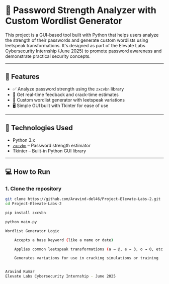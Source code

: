 # 🔐 Password Strength Analyzer with Custom Wordlist Generator

This project is a GUI-based tool built with Python that helps users analyze the strength of their passwords and generate custom wordlists using leetspeak transformations. It's designed as part of the Elevate Labs Cybersecurity Internship (June 2025) to promote password awareness and demonstrate practical security concepts.

---

## 📌 Features

- ✅ Analyze password strength using the `zxcvbn` library
- 🔁 Get real-time feedback and crack-time estimates
- 🧠 Custom wordlist generator with leetspeak variations
- 🖥️ Simple GUI built with Tkinter for ease of use

---

## 🚀 Technologies Used

- Python 3.x
- [`zxcvbn`](https://github.com/dropbox/zxcvbn) – Password strength estimator
- Tkinter – Built-in Python GUI library

---

## 💻 How to Run

### 1. Clone the repository
```bash
git clone https://github.com/Aravind-del46/Project-Elevate-Labs-2.git
cd Project-Elevate-Labs-2

pip install zxcvbn

python main.py

Wordlist Generator Logic

    Accepts a base keyword (like a name or date)

    Applies common leetspeak transformations (a → @, e → 3, o → 0, etc.)

    Generates variations for use in cracking simulations or training


Aravind Kumar
Elevate Labs Cybersecurity Internship - June 2025 
